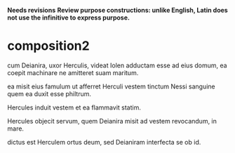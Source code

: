 **Needs revisions**
**Review purpose constructions: unlike English, Latin does not use the infinitive to express purpose.**

# composition2

cum Deianira, uxor Herculis, videat Iolen adductam esse ad eius domum, ea coepit machinare ne amitteret suam maritum. 

ea misit eius famulum ut afferret Herculi vestem tinctum Nessi sanguine quem ea duxit esse philtrum.

Hercules induit vestem et ea flammavit statim.

Hercules objecit servum, quem Deianira misit ad vestem revocandum, in mare.

dictus est Herculem ortus deum, sed Deianiram interfecta se ob id.
